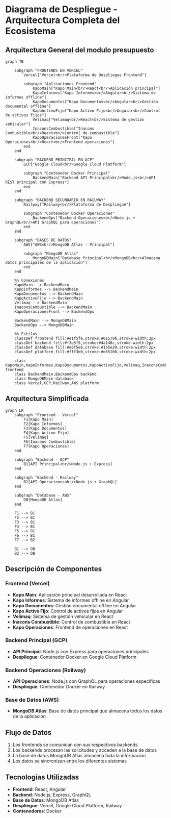 # Diagrama de Despliegue - Arquitectura Completa del Ecosistema

## Arquitectura General del modulo presupuesto

```mermaid
graph TB

    subgraph "FRONTENDS EN VERCEL"
        Vercel["Vercel<br/>Plataforma de Despliegue Frontend"]
        
        subgraph "Aplicaciones Frontend"
            KapoMain["Kapo Main<br/>React<br/>Aplicación principal"]
            KapoInformes["Kapo Informes<br/>Angular<br/>Sistema de informes offline"]
            KapoDocumentos["Kapo Documentos<br/>Angular<br/>Gestión documental offline"]
            KapoActivoFijo["Kapo Activo Fijo<br/>Angular<br/>Control de activos fijos"]
            Velimaq["Velimaq<br/>React<br/>Sistema de gestión vehicular"]
            InaconsCombustible["Inacons Combustible<br/>React<br/>Control de combustible"]
            KapoOperacionesFront["Kapo Operaciones<br/>React<br/>Frontend operaciones"]
        end
    end

    subgraph "BACKEND PRINCIPAL EN GCP"
        GCP["Google Cloud<br/>Google Cloud Platform"]
        
        subgraph "Contenedor Docker Principal"
            BackendMain["Backend API Principal<br/>Node.js<br/>API REST principal con Express"]
        end
    end

    subgraph "BACKEND SECUNDARIO EN RAILWAY"
        Railway["Railway<br/>Plataforma de Despliegue"]
        
        subgraph "Contenedor Docker Operaciones"
            BackendOps["Backend Operaciones<br/>Node.js + GraphQL<br/>API GraphQL para operaciones"]
        end
    end

    subgraph "BASES DE DATOS"
        AWS["AWS<br/>MongoDB Atlas - Principal"]
        
        subgraph "MongoDB Atlas"
            MongoDBMain["Database Principal<br/>MongoDB<br/>Almacena datos principales de la aplicación"]
        end
    end

    %% Conexiones
    KapoMain --> BackendMain
    KapoInformes --> BackendMain
    KapoDocumentos --> BackendMain
    KapoActivoFijo --> BackendMain
    Velimaq --> BackendMain
    InaconsCombustible --> BackendMain
    KapoOperacionesFront --> BackendOps
    
    BackendMain --> MongoDBMain
    BackendOps --> MongoDBMain

    %% Estilos
    classDef frontend fill:#e1f5fe,stroke:#01579b,stroke-width:2px
    classDef backend fill:#f3e5f5,stroke:#4a148c,stroke-width:2px
    classDef database fill:#e8f5e8,stroke:#1b5e20,stroke-width:2px
    classDef platform fill:#fff3e0,stroke:#e65100,stroke-width:2px

    class KapoMain,KapoInformes,KapoDocumentos,KapoActivoFijo,Velimaq,InaconsCombustible,KapoOperacionesFront frontend
    class BackendMain,BackendOps backend
    class MongoDBMain database
    class Vercel,GCP,Railway,AWS platform
```

## Arquitectura Simplificada

```mermaid
graph LR
    subgraph "Frontend - Vercel"
        F1[Kapo Main]
        F2[Kapo Informes]
        F3[Kapo Documentos]
        F4[Kapo Activo Fijo]
        F5[Velimaq]
        F6[Inacons Combustible]
        F7[Kapo Operaciones]
    end

    subgraph "Backend - GCP"
        B1[API Principal<br/>Node.js + Express]
    end

    subgraph "Backend - Railway"
        B2[API Operaciones<br/>Node.js + GraphQL]
    end

    subgraph "Database - AWS"
        DB[MongoDB Atlas]
    end

    F1 --> B1
    F2 --> B1
    F3 --> B1
    F4 --> B1
    F5 --> B1
    F6 --> B1
    F7 --> B2
    
    B1 --> DB
    B2 --> DB
```

## Descripción de Componentes

### Frontend (Vercel)
- **Kapo Main**: Aplicación principal desarrollada en React
- **Kapo Informes**: Sistema de informes offline en Angular
- **Kapo Documentos**: Gestión documental offline en Angular
- **Kapo Activo Fijo**: Control de activos fijos en Angular
- **Velimaq**: Sistema de gestión vehicular en React
- **Inacons Combustible**: Control de combustible en React
- **Kapo Operaciones**: Frontend de operaciones en React

### Backend Principal (GCP)
- **API Principal**: Node.js con Express para operaciones principales
- **Despliegue**: Contenedor Docker en Google Cloud Platform

### Backend Operaciones (Railway)
- **API Operaciones**: Node.js con GraphQL para operaciones específicas
- **Despliegue**: Contenedor Docker en Railway

### Base de Datos (AWS)
- **MongoDB Atlas**: Base de datos principal que almacena todos los datos de la aplicación

## Flujo de Datos

1. Los frontends se comunican con sus respectivos backends
2. Los backends procesan las solicitudes y acceden a la base de datos
3. La base de datos MongoDB Atlas almacena toda la información
4. Los datos se sincronizan entre los diferentes sistemas

## Tecnologías Utilizadas

- **Frontend**: React, Angular
- **Backend**: Node.js, Express, GraphQL
- **Base de Datos**: MongoDB Atlas
- **Despliegue**: Vercel, Google Cloud Platform, Railway
- **Contenedores**: Docker
